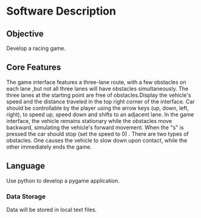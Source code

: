 # Software Description

## Objective

Develop a racing game.

## Core Features

The game interface features a three-lane route, with a few obstacles on each lane ,but not all three lanes will have obstacles simultaneously.
The three lanes at the starting point are free of obstacles.Display the vehicle's speed and the distance traveled in the top right corner of the interface.
Car should be controllable by the player using the arrow keys (up, down, left, right), to speed up, speed down and shifts to an adjacent lane.
In the game interface, the vehicle remains stationary while the obstacles move backward, simulating the vehicle's forward movement.
When the "s" is pressed the car should stop (set the speed to 0) .
There are two types of obstacles. One causes the vehicle to slow down upon contact, while the other immediately ends the game.

## Language

Use python to develop a pygame application.


### Data Storage

Data will be stored in local text files.